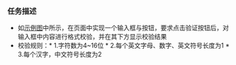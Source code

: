 ### 任务描述
* 如[示例图](http://7xrp04.com1.z0.glb.clouddn.com/task_2_29_1.jpg)中所示，在页面中实现一个输入框与按钮，要求点击验证按钮后，对输入框中内容进行格式校验，并在其下方显示校验结果
* 校验规则：* 1.字符数为4~16位 
           * 2.每个英文字母、数字、英文符号长度为1
           * 3.每个汉字，中文符号长度为2